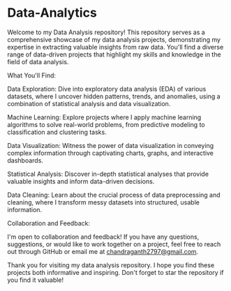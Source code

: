 # Data-Analytics
Welcome to my Data Analysis repository! This repository serves as a comprehensive showcase of my data analysis projects, demonstrating my expertise in extracting valuable insights from raw data. You'll find a diverse range of data-driven projects that highlight my skills and knowledge in the field of data analysis.

What You'll Find:

Data Exploration: Dive into exploratory data analysis (EDA) of various datasets, where I uncover hidden patterns, trends, and anomalies, using a combination of statistical analysis and data visualization.

Machine Learning: Explore projects where I apply machine learning algorithms to solve real-world problems, from predictive modeling to classification and clustering tasks.

Data Visualization: Witness the power of data visualization in conveying complex information through captivating charts, graphs, and interactive dashboards.

Statistical Analysis: Discover in-depth statistical analyses that provide valuable insights and inform data-driven decisions.

Data Cleaning: Learn about the crucial process of data preprocessing and cleaning, where I transform messy datasets into structured, usable information.


Collaboration and Feedback:

I'm open to collaboration and feedback! If you have any questions, suggestions, or would like to work together on a project, feel free to reach out through GitHub or email me at chandraganth2797@gmail.com.

Thank you for visiting my data analysis repository. I hope you find these projects both informative and inspiring. Don't forget to star the repository if you find it valuable!
